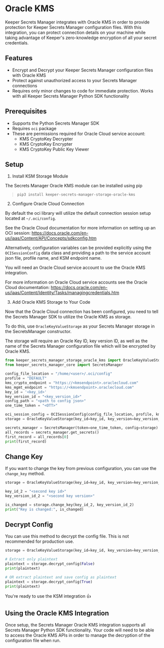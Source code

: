 # Oracle KMS
Keeper Secrets Manager integrates with Oracle KMS in order to provide protection for Keeper Secrets Manager configuration files. With this integration, you can protect connection details on your machine while taking advantage of Keeper's zero-knowledge encryption of all your secret credentials.

## Features
* Encrypt and Decrypt your Keeper Secrets Manager configuration files with Oracle KMS
* Protect against unauthorized access to your Secrets Manager connections
* Requires only minor changes to code for immediate protection. Works with all Keeper Secrets Manager Python SDK functionality

## Prerequisites
* Supports the Python Secrets Manager SDK
* Requires `oci` package
* These are permissions required for Oracle Cloud service account:
  * KMS CryptoKey Decrypter
  * KMS CryptoKey Encrypter
  * KMS CryptoKey Public Key Viewer

## Setup

1. Install KSM Storage Module

The Secrets Manager Oracle KMS module can be installed using pip

> `pip3 install keeper-secrets-manager-storage-oracle-kms`

2. Configure Oracle Cloud Connection

By default the oci library will utilize the default connection session setup located at `~/.oci/config`.

See the Oracle Cloud documentation for more information on setting up an OCI session: https://docs.oracle.com/en-us/iaas/Content/API/Concepts/sdkconfig.htm

Alternatively, configuration variables can be provided explicitly using the `OCISessionConfig` data class and providing a path to the service account json file, profile name, and KSM endpoint name.

You will need an Oracle Cloud service account to use the Oracle KMS integration.

For more information on Oracle Cloud service accounts see the Oracle Cloud documentation: https://docs.oracle.com/en-us/iaas/Content/Identity/Tasks/managingcredentials.htm

3. Add Oracle KMS Storage to Your Code

Now that the Oracle Cloud connection has been configured, you need to tell the Secrets Manager SDK to utilize the Oracle KMS as storage.

To do this, use `OracleKeyValueStorage` as your Secrets Manager storage in the SecretsManager constructor.

The storage will require an Oracle Key ID, key version ID, as well as the name of the Secrets Manager configuration file which will be encrypted by Oracle KMS.

```python
from keeper_secrets_manager_storage_oracle_kms import OracleKeyValueStorage, OCISessionConfig
from keeper_secrets_manager_core import SecretsManager

config_file_location = "/home/<user>/.oci/config"
profile = "DEFAULT"
kms_crypto_endpoint = "https://<kmsendpoint>.oraclecloud.com"
kms_mgmt_endpoint = "https://<kmsendpoint>.oraclecloud.com"
key_id = '<key_id>'
key_version_id = "<key_version_id>"
config_path = "<path to config json>"
one_time_token = "<OTT>"

oci_session_config = OCISessionConfig(config_file_location, profile, kms_crypto_endpoint, kms_mgmt_endpoint)
storage = OracleKeyValueStorage(key_id=key_id, key_version=key_version_id, config_file_location=config_path, oci_session_config=oci_session_config, logger=None)

secrets_manager = SecretsManager(token=one_time_token, config=storage)
all_records = secrets_manager.get_secrets()
first_record = all_records[0]
print(first_record)
```

## Change Key

If you want to change the key from previous configuration, you can use the `change_key` method.

```python
storage = OracleKeyValueStorage(key_id=key_id, key_version=key_version_id, config_file_location=config_path, oci_session_config=oci_session_config, logger=None)

key_id_2 = "<second key id>"
key_version_id_2 = "<second key version>"

is_changed = storage.change_key(key_id_2, key_version_id_2)
print("Key is changed:", is_changed)
```

## Decrypt Config

You can use this method to decrypt the config file. This is not recommended for production use.

```python
storage = OracleKeyValueStorage(key_id=key_id, key_version=key_version_id, config_file_location=config_path, oci_session_config=oci_session_config, logger=None)

# Extract only plaintext
plaintext = storage.decrypt_config(False)
print(plaintext)

# OR extract plaintext and save config as plaintext
plaintext = storage.decrypt_config(True)
print(plaintext)
```

You're ready to use the KSM integration 👍

## Using the Oracle KMS Integration

Once setup, the Secrets Manager Oracle KMS integration supports all Secrets Manager Python SDK functionality. Your code will need to be able to access the Oracle KMS APIs in order to manage the decryption of the configuration file when run.
